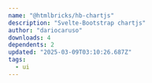 ```yaml
---
name: "@htmlbricks/hb-chartjs"
description: "Svelte-Bootstrap chartjs"
author: "dariocaruso"
downloads: 4
dependents: 2
updated: "2025-03-09T03:10:26.687Z"
tags: 
  - ui
---
```

